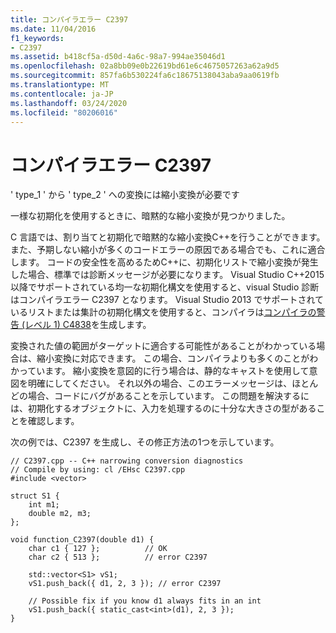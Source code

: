 ```yaml
---
title: コンパイラエラー C2397
ms.date: 11/04/2016
f1_keywords:
- C2397
ms.assetid: b418cf5a-d50d-4a6c-98a7-994ae35046d1
ms.openlocfilehash: 02a8bb09e0b22619bd61e6c4675057263a62a9d5
ms.sourcegitcommit: 857fa6b530224fa6c18675138043aba9aa0619fb
ms.translationtype: MT
ms.contentlocale: ja-JP
ms.lasthandoff: 03/24/2020
ms.locfileid: "80206016"
---
```

# <a name="compiler-error-c2397"></a>コンパイラエラー C2397

' type_1 ' から ' type_2 ' への変換には縮小変換が必要です

一様な初期化を使用するときに、暗黙的な縮小変換が見つかりました。

C 言語では、割り当てと初期化で暗黙的な縮小変換C++を行うことができます。また、予期しない縮小が多くのコードエラーの原因である場合でも、これに適合します。 コードの安全性を高めるためC++に、初期化リストで縮小変換が発生した場合、標準では診断メッセージが必要になります。 Visual Studio C++2015 以降でサポートされている均一な初期化構文を使用すると、visual Studio 診断はコンパイラエラー C2397 となります。 Visual Studio 2013 でサポートされているリストまたは集計の初期化構文を使用すると、コンパイラは[コンパイラの警告 (レベル 1) C4838](../../error-messages/compiler-warnings/compiler-warning-level-1-c4838.md)を生成します。

変換された値の範囲がターゲットに適合する可能性があることがわかっている場合は、縮小変換に対応できます。 この場合、コンパイラよりも多くのことがわかっています。 縮小変換を意図的に行う場合は、静的なキャストを使用して意図を明確にしてください。 それ以外の場合、このエラーメッセージは、ほとんどの場合、コードにバグがあることを示しています。 この問題を解決するには、初期化するオブジェクトに、入力を処理するのに十分な大きさの型があることを確認します。

次の例では、C2397 を生成し、その修正方法の1つを示しています。

```
// C2397.cpp -- C++ narrowing conversion diagnostics
// Compile by using: cl /EHsc C2397.cpp
#include <vector>

struct S1 {
    int m1;
    double m2, m3;
};

void function_C2397(double d1) {
    char c1 { 127 };          // OK
    char c2 { 513 };          // error C2397

    std::vector<S1> vS1;
    vS1.push_back({ d1, 2, 3 }); // error C2397

    // Possible fix if you know d1 always fits in an int
    vS1.push_back({ static_cast<int>(d1), 2, 3 });
}
```
